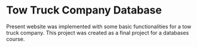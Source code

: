 # Tow Truck Company Database
Present website was implemented with some basic functionalities for a tow truck company. This project was created as a final project for a databases course.
